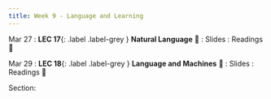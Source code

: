 ```yaml
---
title: Week 9 - Language and Learning
---
```


Mar 27
: **LEC 17**{: .label .label-grey } **Natural Language** 🎥
    : Slides
: Readings 📖

Mar 29
:  **LEC 18**{: .label .label-grey } **Language and Machines** 🎥
    : Slides
: Readings 📖

<!--
: * [Guide to NLP]
: * [GPT-3 explained]
-->

Section:
